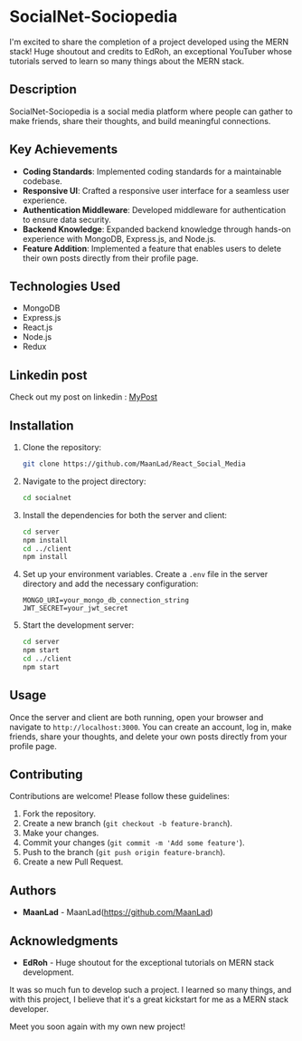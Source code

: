 # SocialNet-Sociopedia

I'm excited to share the completion of a project developed using the MERN stack! Huge shoutout and credits to EdRoh, an exceptional YouTuber whose tutorials served to learn so many things about the MERN stack.

## Description

SocialNet-Sociopedia is a social media platform where people can gather to make friends, share their thoughts, and build meaningful connections.

## Key Achievements

- **Coding Standards**: Implemented coding standards for a maintainable codebase.
- **Responsive UI**: Crafted a responsive user interface for a seamless user experience.
- **Authentication Middleware**: Developed middleware for authentication to ensure data security.
- **Backend Knowledge**: Expanded backend knowledge through hands-on experience with MongoDB, Express.js, and Node.js.
- **Feature Addition**: Implemented a feature that enables users to delete their own posts directly from their profile page.

## Technologies Used

- MongoDB
- Express.js
- React.js
- Node.js
- Redux

## Linkedin post

Check out my post on linkedin : [MyPost](https://www.linkedin.com/posts/maanlad_connection-socialnet-mernstack-activity-7192801023638323200-c7BA?utm_source=share&utm_medium=member_android)

## Installation

1. Clone the repository:
    ```bash
    git clone https://github.com/MaanLad/React_Social_Media
    ```
2. Navigate to the project directory:
    ```bash
    cd socialnet
    ```
3. Install the dependencies for both the server and client:
    ```bash
    cd server
    npm install
    cd ../client
    npm install
    ```
4. Set up your environment variables. Create a `.env` file in the server directory and add the necessary configuration:
    ```
    MONGO_URI=your_mongo_db_connection_string
    JWT_SECRET=your_jwt_secret
    ```

5. Start the development server:
    ```bash
    cd server
    npm start
    cd ../client
    npm start
    ```

## Usage

Once the server and client are both running, open your browser and navigate to `http://localhost:3000`. You can create an account, log in, make friends, share your thoughts, and delete your own posts directly from your profile page.

## Contributing

Contributions are welcome! Please follow these guidelines:

1. Fork the repository.
2. Create a new branch (`git checkout -b feature-branch`).
3. Make your changes.
4. Commit your changes (`git commit -m 'Add some feature'`).
5. Push to the branch (`git push origin feature-branch`).
6. Create a new Pull Request.


## Authors

- **MaanLad** - MaanLad(https://github.com/MaanLad)

## Acknowledgments

- **EdRoh** - Huge shoutout for the exceptional tutorials on MERN stack development.

It was so much fun to develop such a project. I learned so many things, and with this project, I believe that it's a great kickstart for me as a MERN stack developer.

Meet you soon again with my own new project!
